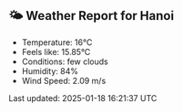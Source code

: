 <!-- WEATHER-START -->
## 🌤 Weather Report for Hanoi

- Temperature: 16°C
- Feels like: 15.85°C
- Conditions: few clouds
- Humidity: 84%
- Wind Speed: 2.09 m/s

Last updated: 2025-01-18 16:21:37 UTC
<!-- WEATHER-END -->
